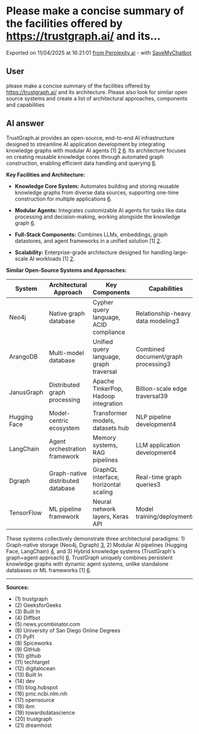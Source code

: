 # Please make a concise summary of the facilities offered by https://trustgraph.ai/ and its...
Exported on 11/04/2025 at 16:21:01 [from Perplexity.ai](https://www.perplexity.ai/search/please-make-a-concise-summary-_wm0zzkzTi.WjRZvyuk3ww?0=r) - with [SaveMyChatbot](https://save.hugocollin.com)


## User
please make a concise summary of the facilities offered by https://trustgraph.ai/ and its architecture. Please also look for similar open source systems and create a list of architectural approaches, components and capabilities

## AI answer
TrustGraph.ai provides an open-source, end-to-end AI infrastructure designed to streamline AI application development by integrating knowledge graphs with modular AI agents [1] [2](https://trustgraph.ai) [6](https://news.ycombinator.com/item?id=41765150). Its architecture focuses on creating reusable knowledge cores through automated graph construction, enabling efficient data handling and querying [6](https://news.ycombinator.com/item?id=41765150).

**Key Facilities and Architecture:**

*   **Knowledge Core System:** Automates building and storing reusable knowledge graphs from diverse data sources, supporting one-time construction for multiple applications [6](https://news.ycombinator.com/item?id=41765150).
    
*   **Modular Agents:** Integrates customizable AI agents for tasks like data processing and decision-making, working alongside the knowledge graph [6](https://news.ycombinator.com/item?id=41765150).
    
*   **Full-Stack Components:** Combines LLMs, embeddings, graph datastores, and agent frameworks in a unified solution [1] [2](https://trustgraph.ai).
    
*   **Scalability:** Enterprise-grade architecture designed for handling large-scale AI workloads [1] [2](https://trustgraph.ai).
    

**Similar Open-Source Systems and Approaches:**

| System | Architectural Approach | Key Components | Capabilities |
| --- | --- | --- | --- |
| Neo4j | Native graph database | Cypher query language, ACID compliance | Relationship-heavy data modeling3 |
| ArangoDB | Multi-model database | Unified query language, graph traversal | Combined document/graph processing3 |
| JanusGraph | Distributed graph processing | Apache TinkerPop, Hadoop integration | Billion-scale edge traversal39 |
| Hugging Face | Model-centric ecosystem | Transformer models, datasets hub | NLP pipeline development4 |
| LangChain | Agent orchestration framework | Memory systems, RAG pipelines | LLM application development4 |
| Dgraph | Graph-native distributed database | GraphQL interface, horizontal scaling | Real-time graph queries3 |
| TensorFlow | ML pipeline framework | Neural network layers, Keras API | Model training/deployment4 |

These systems collectively demonstrate three architectural paradigms: 1) Graph-native storage (Neo4j, Dgraph) [3](https://www.geeksforgeeks.org/open-source-graph-databases/), 2) Modular AI pipelines (Hugging Face, LangChain) [4](https://builtin.com/artificial-intelligence/open-source-ai), and 3) Hybrid knowledge systems (TrustGraph's graph+agent approach) [6](https://news.ycombinator.com/item?id=41765150). TrustGraph uniquely combines persistent knowledge graphs with dynamic agent systems, unlike standalone databases or ML frameworks [1] [6](https://news.ycombinator.com/item?id=41765150).

---
**Sources:**
- (1) trustgraph
- (2) GeeksforGeeks
- (3) Built In
- (4) Diffbot
- (5) news.ycombinator.com
- (6) University of San Diego Online Degrees
- (7) PyPI
- (8) Spiceworks
- (9) GitHub
- (10) github
- (11) techtarget
- (12) digitalocean
- (13) Built In
- (14) dev
- (15) blog.hubspot
- (16) pmc.ncbi.nlm.nih
- (17) opensource
- (18) ibm
- (19) towardsdatascience
- (20) trustgraph
- (21) dreamhost


